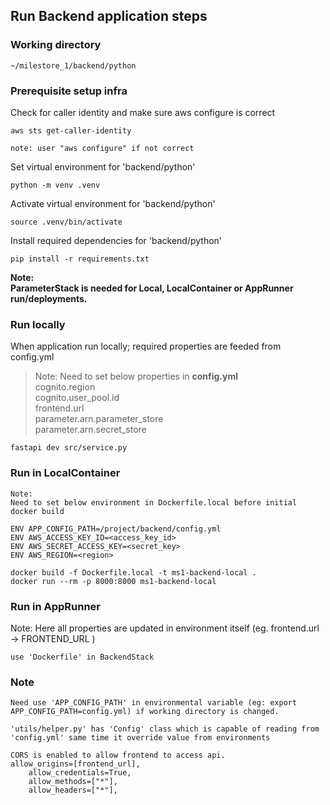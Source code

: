 ## Run Backend application steps

### Working directory
```
~/milestore_1/backend/python
```
### Prerequisite setup infra

Check for caller identity and make sure aws configure is correct
```
aws sts get-caller-identity

note: user "aws configure" if not correct
```
Set virtual environment for 'backend/python'
```
python -m venv .venv
```
Activate virtual environment for 'backend/python'
```
source .venv/bin/activate
```
Install required dependencies for 'backend/python'
```
pip install -r requirements.txt
```

**Note: \
ParameterStack is needed for Local, LocalContainer or AppRunner run/deployments.**

### Run locally
When application run locally; required properties are feeded from config.yml
> Note: Need to set below properties in **config.yml**<br>
> cognito.region <br>
> cognito.user_pool.id <br>
> frontend.url <br>
> parameter.arn.parameter_store <br>
> parameter.arn.secret_store <br>
```
fastapi dev src/service.py
```
### Run in LocalContainer
```
Note:
Need to set below environment in Dockerfile.local before initial docker build

ENV APP_CONFIG_PATH=/project/backend/config.yml
ENV AWS_ACCESS_KEY_ID=<access_key_id>
ENV AWS_SECRET_ACCESS_KEY=<secret_key>
ENV AWS_REGION=<region>

docker build -f Dockerfile.local -t ms1-backend-local .
docker run --rm -p 8000:8000 ms1-backend-local
```

### Run in AppRunner
Note:
Here all properties are updated in environment itself 
(eg. frontend.url -> FRONTEND_URL )
```
use 'Dockerfile' in BackendStack
```

### Note
```
Need use 'APP_CONFIG_PATH' in environmental variable (eg: export APP_CONFIG_PATH=config.yml) if working directory is changed.
```
```
'utils/helper.py' has 'Config' class which is capable of reading from 'config.yml' same time it override value from environments
```
```
CORS is enabled to allow frontend to access api.
allow_origins=[frontend_url],
    allow_credentials=True,
    allow_methods=["*"],
    allow_headers=["*"],
```